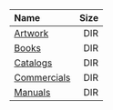 |Name|Size|
|:---|---:|
|[Artwork](Artwork/index.html)|DIR|
|[Books](Books/index.html)|DIR|
|[Catalogs](Catalogs/index.html)|DIR|
|[Commercials](Commercials/index.html)|DIR|
|[Manuals](Manuals/index.html)|DIR|
